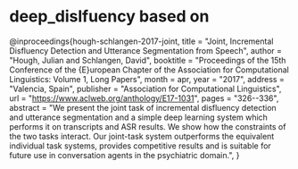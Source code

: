 # deep_dislfuency based on
@inproceedings{hough-schlangen-2017-joint,
    title = "Joint, Incremental Disfluency Detection and Utterance Segmentation from Speech",
    author = "Hough, Julian  and
      Schlangen, David",
    booktitle = "Proceedings of the 15th Conference of the {E}uropean Chapter of the Association for Computational Linguistics: Volume 1, Long Papers",
    month = apr,
    year = "2017",
    address = "Valencia, Spain",
    publisher = "Association for Computational Linguistics",
    url = "https://www.aclweb.org/anthology/E17-1031",
    pages = "326--336",
    abstract = "We present the joint task of incremental disfluency detection and utterance segmentation and a simple deep learning system which performs it on transcripts and ASR results. We show how the constraints of the two tasks interact. Our joint-task system outperforms the equivalent individual task systems, provides competitive results and is suitable for future use in conversation agents in the psychiatric domain.",
}
